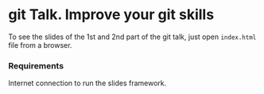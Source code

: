 # git Talk. Improve your git skills

To see the slides of the 1st and 2nd part of the git talk,
just open `index.html` file from a browser.

### Requirements
Internet connection to run the slides framework.